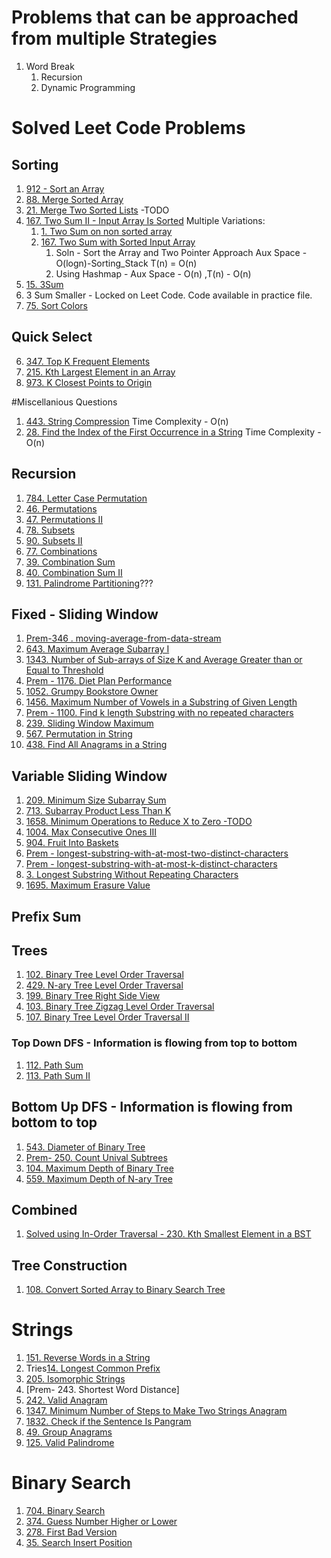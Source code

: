# Problems that can be approached from multiple Strategies

1. Word Break 
    1. Recursion
    2. Dynamic Programming



# Solved Leet Code Problems

## Sorting 
1. [912 - Sort an Array](https://leetcode.com/problems/sort-an-array/)
2. [88. Merge Sorted Array](https://leetcode.com/problems/merge-sorted-array/)
3. [21. Merge Two Sorted Lists](https://leetcode.com/problems/merge-two-sorted-lists/) -TODO
4. [167. Two Sum II - Input Array Is Sorted](https://leetcode.com/problems/two-sum-ii-input-array-is-sorted/)
    Multiple Variations:
    1. [1. Two Sum on non sorted array](https://leetcode.com/problems/two-sum/)
    2. [167. Two Sum with Sorted Input Array](https://leetcode.com/problems/two-sum-ii-input-array-is-sorted/)  
        1. Soln - Sort the Array and Two Pointer Approach
         Aux Space - O(logn)-Sorting_Stack  T(n) = O(n)
        2.  Using Hashmap - Aux Space - O(n) ,T(n)  - O(n)
5. [15. 3Sum](https://leetcode.com/problems/3sum/)
6. 3 Sum Smaller - Locked on Leet Code. Code available in practice file.
5. [75. Sort Colors](https://leetcode.com/problems/sort-colors/)
## Quick Select 
6. [347. Top K Frequent Elements](https://leetcode.com/problems/top-k-frequent-elements/)
7. [215. Kth Largest Element in an Array](https://leetcode.com/problems/kth-largest-element-in-an-array/)
8. [973. K Closest Points to Origin](https://leetcode.com/problems/k-closest-points-to-origin/)





#Miscellanious Questions
1. [443. String Compression](https://leetcode.com/problems/string-compression/)
Time Complexity - O(n)
2. [28. Find the Index of the First Occurrence in a String](https://leetcode.com/problems/find-the-index-of-the-first-occurrence-in-a-string/)
Time Complexity - O(n)


## Recursion 
1. [784. Letter Case Permutation](https://leetcode.com/problems/letter-case-permutation/)
2. [46. Permutations](https://leetcode.com/problems/permutations/)
3. [47. Permutations II](https://leetcode.com/problems/permutations-ii/)
4. [78. Subsets](https://leetcode.com/problems/subsets/)
5. [90. Subsets II](https://leetcode.com/problems/subsets-ii/)
6. [77. Combinations](https://leetcode.com/problems/combinations/)
7. [39. Combination Sum](https://leetcode.com/problems/combination-sum/)
8. [40. Combination Sum II](https://leetcode.com/problems/combination-sum-ii/)
9. [131. Palindrome Partitioning](https://leetcode.com/problems/palindrome-partitioning/)???


## Fixed - Sliding Window
1. [Prem-346 . moving-average-from-data-stream](https://leetcode.com/problems/moving-average-from-data-stream/)
2. [643. Maximum Average Subarray I](https://leetcode.com/problems/maximum-average-subarray-i/)
3. [1343. Number of Sub-arrays of Size K and Average Greater than or Equal to Threshold](https://leetcode.com/problems/number-of-sub-arrays-of-size-k-and-average-greater-than-or-equal-to-threshold/)
4. [Prem - 1176. Diet Plan Performance](https://leetcode.com/problems/diet-plan-performance/)
5. [1052. Grumpy Bookstore Owner](https://leetcode.com/problems/grumpy-bookstore-owner/)
6. [1456. Maximum Number of Vowels in a Substring of Given Length](https://leetcode.com/problems/maximum-number-of-vowels-in-a-substring-of-given-length/)
7. [Prem - 1100. Find k length Substring with no repeated characters](https://leetcode.com/problems/find-k-length-substrings-with-no-repeated-characters/)
8. [239. Sliding Window Maximum](https://leetcode.com/problems/sliding-window-maximum/)
9. [567. Permutation in String](https://leetcode.com/problems/permutation-in-string/)
10. [438. Find All Anagrams in a String](https://leetcode.com/problems/permutation-in-string/)

## Variable Sliding Window

1. [209. Minimum Size Subarray Sum](https://leetcode.com/problems/minimum-size-subarray-sum/)
2. [713. Subarray Product Less Than K](https://leetcode.com/problems/subarray-product-less-than-k/)
3. [1658. Minimum Operations to Reduce X to Zero  -TODO](https://leetcode.com/problems/minimum-operations-to-reduce-x-to-zero/)
4. [1004. Max Consecutive Ones III](https://leetcode.com/problems/max-consecutive-ones-iii/)
5. [904. Fruit Into Baskets](https://leetcode.com/problems/fruit-into-baskets/)
6. [Prem - longest-substring-with-at-most-two-distinct-characters](https://leetcode.com/problems/longest-substring-with-at-most-two-distinct-characters/)
7. [Prem - longest-substring-with-at-most-k-distinct-characters](https://leetcode.com/problems/longest-substring-with-at-most-k-distinct-characters/)
8. [3. Longest Substring Without Repeating Characters](https://leetcode.com/problems/longest-substring-without-repeating-characters/)
9. [1695. Maximum Erasure Value](https://leetcode.com/problems/maximum-erasure-value/)

## Prefix Sum


## Trees

1. [102. Binary Tree Level Order Traversal](https://leetcode.com/problems/binary-tree-level-order-traversal/)
2. [429. N-ary Tree Level Order Traversal](https://leetcode.com/problems/n-ary-tree-level-order-traversal/)
3. [199. Binary Tree Right Side View](https://leetcode.com/problems/binary-tree-right-side-view/)
4. [103. Binary Tree Zigzag Level Order Traversal](https://leetcode.com/problems/binary-tree-zigzag-level-order-traversal/)
5. [107. Binary Tree Level Order Traversal II](https://leetcode.com/problems/binary-tree-level-order-traversal-ii/)

### Top Down DFS - Information is flowing from top to bottom
1. [112. Path Sum](https://leetcode.com/problems/path-sum/)
2. [113. Path Sum II](https://leetcode.com/problems/path-sum-ii/)

## Bottom Up DFS - Information is flowing from bottom to top
1. [543. Diameter of Binary Tree](https://leetcode.com/problems/diameter-of-binary-tree/)
2. [Prem- 250. Count Unival Subtrees](https://leetcode.com/problems/count-univalue-subtrees/)
3. [104. Maximum Depth of Binary Tree](https://leetcode.com/problems/maximum-depth-of-binary-tree/)
4. [559. Maximum Depth of N-ary Tree](https://leetcode.com/problems/maximum-depth-of-n-ary-tree/)

## Combined
1. [Solved using In-Order Traversal - 230. Kth Smallest Element in a BST](https://leetcode.com/problems/kth-smallest-element-in-a-bst/)

## Tree Construction
1. [108. Convert Sorted Array to Binary Search Tree](https://leetcode.com/problems/convert-sorted-array-to-binary-search-tree/)


# Strings

1. [151. Reverse Words in a String](https://leetcode.com/problems/reverse-words-in-a-string/)
2. Tries[14. Longest Common Prefix](https://leetcode.com/problems/longest-common-prefix/)
3. [205. Isomorphic Strings](https://leetcode.com/problems/isomorphic-strings/)
4. [Prem- 243. Shortest Word Distance]
5. [242. Valid Anagram](https://leetcode.com/problems/valid-anagram/)
6. [1347. Minimum Number of Steps to Make Two Strings Anagram](https://leetcode.com/problems/minimum-number-of-steps-to-make-two-strings-anagram/)
7. [1832. Check if the Sentence Is Pangram](https://leetcode.com/problems/check-if-the-sentence-is-pangram/)
8. [49. Group Anagrams](https://leetcode.com/problems/group-anagrams/)
9. [125. Valid Palindrome](https://leetcode.com/problems/valid-palindrome/)


# Binary Search

1. [704. Binary Search](https://leetcode.com/problems/binary-search/)
2. [374. Guess Number Higher or Lower](https://leetcode.com/problems/guess-number-higher-or-lower/)
3. [278. First Bad Version](https://leetcode.com/problems/first-bad-version/)
4. [35. Search Insert Position](https://leetcode.com/problems/search-insert-position/)
